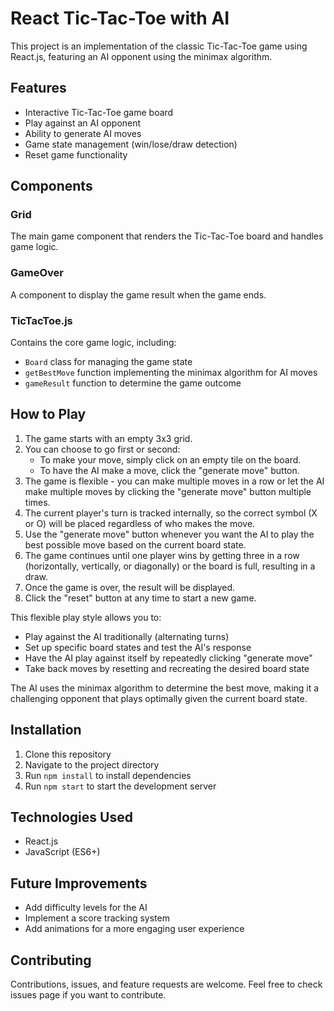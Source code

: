# React Tic-Tac-Toe with AI

This project is an implementation of the classic Tic-Tac-Toe game using React.js, featuring an AI opponent using the minimax algorithm.

## Features

- Interactive Tic-Tac-Toe game board
- Play against an AI opponent
- Ability to generate AI moves
- Game state management (win/lose/draw detection)
- Reset game functionality

## Components

### Grid

The main game component that renders the Tic-Tac-Toe board and handles game logic.

### GameOver

A component to display the game result when the game ends.

### TicTacToe.js

Contains the core game logic, including:
- `Board` class for managing the game state
- `getBestMove` function implementing the minimax algorithm for AI moves
- `gameResult` function to determine the game outcome

## How to Play

1. The game starts with an empty 3x3 grid.
2. You can choose to go first or second:
   - To make your move, simply click on an empty tile on the board.
   - To have the AI make a move, click the "generate move" button.
3. The game is flexible - you can make multiple moves in a row or let the AI make multiple moves by clicking the "generate move" button multiple times.
4. The current player's turn is tracked internally, so the correct symbol (X or O) will be placed regardless of who makes the move.
5. Use the "generate move" button whenever you want the AI to play the best possible move based on the current board state.
6. The game continues until one player wins by getting three in a row (horizontally, vertically, or diagonally) or the board is full, resulting in a draw.
7. Once the game is over, the result will be displayed.
8. Click the "reset" button at any time to start a new game.

This flexible play style allows you to:
- Play against the AI traditionally (alternating turns)
- Set up specific board states and test the AI's response
- Have the AI play against itself by repeatedly clicking "generate move"
- Take back moves by resetting and recreating the desired board state

The AI uses the minimax algorithm to determine the best move, making it a challenging opponent that plays optimally given the current board state.

## Installation

1. Clone this repository
2. Navigate to the project directory
3. Run `npm install` to install dependencies
4. Run `npm start` to start the development server

## Technologies Used

- React.js
- JavaScript (ES6+)

## Future Improvements

- Add difficulty levels for the AI
- Implement a score tracking system
- Add animations for a more engaging user experience

## Contributing

Contributions, issues, and feature requests are welcome. Feel free to check issues page if you want to contribute.

